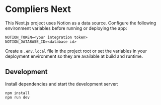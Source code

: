 # Compliers Next

This Next.js project uses Notion as a data source. Configure the following environment variables before running or deploying the app:

```
NOTION_TOKEN=<your integration token>
NOTION_DATABASE_ID=<database id>
```

Create a `.env.local` file in the project root or set the variables in your deployment environment so they are available at build and runtime.

## Development

Install dependencies and start the development server:

```
npm install
npm run dev
```
